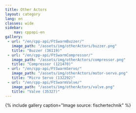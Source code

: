 ```yaml
---
title: Other Actors
layout: category
lang: en
classes: wide
sidebar:
    nav: cppapi-en
gallery:
 - url: "/en/cpp-api/FtSwarmBuzzer/"
   image_path: "/assets/img/otherActors/buzzer.png"
   title: "Buzzer (36119)"
 - url: "/en/cpp-api/FtSwarmCompressor/"
   image_path: "/assets/img/otherActors/compressor.png"
   title: "Compressor (121470)"
 - url: "/en/cpp-api/FtSwarmServo/"
   image_path: "/assets/img/otherActors/motor-servo.png"
   title: "Micro Servo (132292)"
 - url: "/en/cpp-api/FtSwarmValve/"
   image_path: "/assets/img/otherActors/valve.png"
   title: "Valve (35327)"
---
```


{% include gallery caption="Image source: fischertechnik" %}